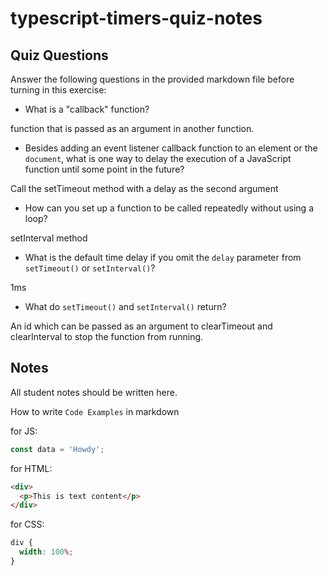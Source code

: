 # typescript-timers-quiz-notes

## Quiz Questions

Answer the following questions in the provided markdown file before turning in this exercise:

- What is a "callback" function?

function that is passed as an argument in another function.

- Besides adding an event listener callback function to an element or the `document`, what is one way to delay the execution of a JavaScript function until some point in the future?

Call the setTimeout method with a delay as the second argument

- How can you set up a function to be called repeatedly without using a loop?

setInterval method

- What is the default time delay if you omit the `delay` parameter from `setTimeout()` or `setInterval()`?

1ms

- What do `setTimeout()` and `setInterval()` return?

An id which can be passed as an argument to clearTimeout and clearInterval to stop the function from running.

## Notes

All student notes should be written here.

How to write `Code Examples` in markdown

for JS:

```javascript
const data = 'Howdy';
```

for HTML:

```html
<div>
  <p>This is text content</p>
</div>
```

for CSS:

```css
div {
  width: 100%;
}
```
